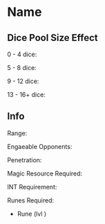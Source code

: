 # Name

## Dice Pool Size Effect

0 -  4 dice:

5 -  8 dice:

9 - 12 dice:

13 - 16+ dice:

## Info

Range:

Engaeable Opponents:

Penetration:

Magic Resource Required:

INT Requirement:

Runes Required:

- Rune (lvl )
